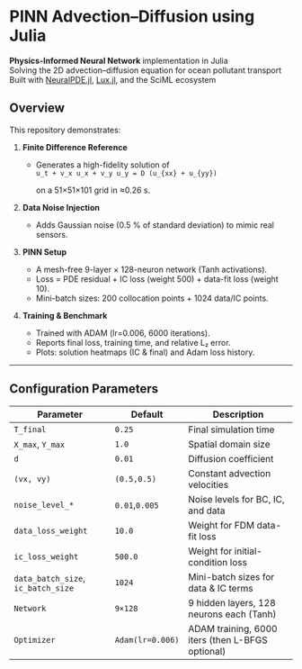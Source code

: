 # PINN Advection–Diffusion using Julia

**Physics-Informed Neural Network** implementation in Julia  
Solving the 2D advection–diffusion equation for ocean pollutant transport  
Built with [NeuralPDE.jl](https://github.com/SciML/NeuralPDE.jl), [Lux.jl](https://github.com/FluxML/Lux.jl), and the SciML ecosystem


## Overview

This repository demonstrates:

1. **Finite Difference Reference**  
   - Generates a high-fidelity solution of  
     `u_t + v_x u_x + v_y u_y = D (u_{xx} + u_{yy})`
     
     on a 51×51×101 grid in ≈0.26 s.
     

2. **Data Noise Injection**  
   - Adds Gaussian noise (0.5 % of standard deviation) to mimic real sensors.

3. **PINN Setup**  
   - A mesh-free 9-layer × 128-neuron network (Tanh activations).  
   - Loss = PDE residual + IC loss (weight 500) + data-fit loss (weight 10).  
   - Mini-batch sizes: 200 collocation points + 1024 data/IC points.

4. **Training & Benchmark**  
   - Trained with ADAM (lr=0.006, 6000 iterations).  
   - Reports final loss, training time, and relative L₂ error. 
   - Plots: solution heatmaps (IC & final) and Adam loss history.

---

## Configuration Parameters

| Parameter                          | Default          | Description                                     |
| ---------------------------------- | ---------------- | ----------------------------------------------- |
| `T_final`                          | `0.25`           | Final simulation time                           |
| `X_max`, `Y_max`                   | `1.0`            | Spatial domain size                             |
| `d`                                | `0.01`           | Diffusion coefficient                           |
| `(vx, vy)`                         | `(0.5,0.5)`      | Constant advection velocities                   |
| `noise_level_*`                    | `0.01`,`0.005`   | Noise levels for BC, IC, and data               |
| `data_loss_weight`                 | `10.0`           | Weight for FDM data-fit loss                    |
| `ic_loss_weight`                   | `500.0`          | Weight for initial-condition loss               |
| `data_batch_size`, `ic_batch_size` | `1024`           | Mini-batch sizes for data & IC terms            |
| `Network`                      | `9×128`          | 9 hidden layers, 128 neurons each (Tanh)        |
| `Optimizer`                      | `Adam(lr=0.006)` | ADAM training, 6000 iters (then L-BFGS optional) |

